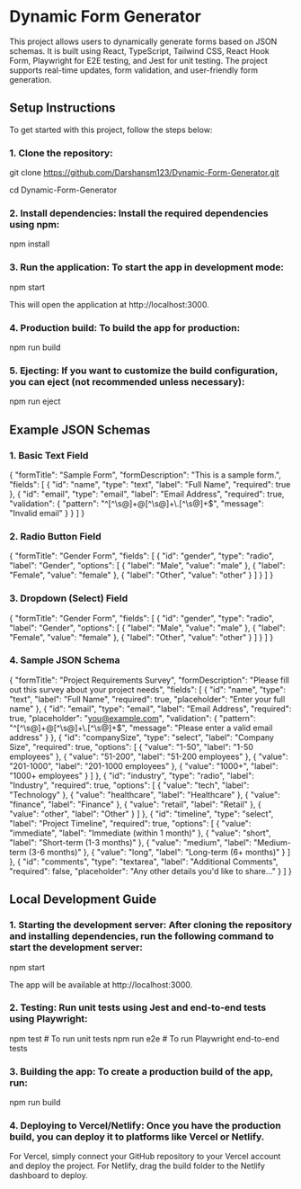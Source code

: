 # Dynamic Form Generator

This project allows users to dynamically generate forms based on JSON schemas. It is built using React, TypeScript, Tailwind CSS, React Hook Form, Playwright for E2E testing, and Jest for unit testing. The project supports real-time updates, form validation, and user-friendly form generation.

## Setup Instructions
To get started with this project, follow the steps below:

### 1. Clone the repository:

git clone https://github.com/Darshansm123/Dynamic-Form-Generator.git

cd Dynamic-Form-Generator


### 2. Install dependencies: Install the required dependencies using npm:

npm install

### 3. Run the application: To start the app in development mode:

npm start

This will open the application at http://localhost:3000.

### 4. Production build: To build the app for production:

npm run build

### 5. Ejecting: If you want to customize the build configuration, you can eject (not recommended unless necessary):

npm run eject


## Example JSON Schemas

 ### 1. Basic Text Field

 {
  "formTitle": "Sample Form",
  "formDescription": "This is a sample form.",
  "fields": [
    {
      "id": "name",
      "type": "text",
      "label": "Full Name",
      "required": true
    },
    {
      "id": "email",
      "type": "email",
      "label": "Email Address",
      "required": true,
      "validation": {
        "pattern": "^[^\\s@]+@[^\\s@]+\\.[^\\s@]+$",
        "message": "Invalid email"
      }
    }
  ]
}

### 2. Radio Button Field

{
  "formTitle": "Gender Form",
  "fields": [
    {
      "id": "gender",
      "type": "radio",
      "label": "Gender",
      "options": [
        { "label": "Male", "value": "male" },
        { "label": "Female", "value": "female" },
        { "label": "Other", "value": "other" }
      ]
    }
  ]
}

### 3. Dropdown (Select) Field
{
  "formTitle": "Gender Form",
  "fields": [
    {
      "id": "gender",
      "type": "radio",
      "label": "Gender",
      "options": [
        { "label": "Male", "value": "male" },
        { "label": "Female", "value": "female" },
        { "label": "Other", "value": "other" }
      ]
    }
  ]
}

### 4. Sample JSON Schema
{
  "formTitle": "Project Requirements Survey",
  "formDescription": "Please fill out this survey about your project needs",
  "fields": [
    {
      "id": "name",
      "type": "text",
      "label": "Full Name",
      "required": true,
      "placeholder": "Enter your full name"
    },
    {
      "id": "email",
      "type": "email",
      "label": "Email Address",
      "required": true,
      "placeholder": "you@example.com",
      "validation": {
        "pattern": "^[^\\s@]+@[^\\s@]+\\.[^\\s@]+$",
        "message": "Please enter a valid email address"
      }
    },
    {
      "id": "companySize",
      "type": "select",
      "label": "Company Size",
      "required": true,
      "options": [
        { "value": "1-50", "label": "1-50 employees" },
        { "value": "51-200", "label": "51-200 employees" },
        { "value": "201-1000", "label": "201-1000 employees" },
        { "value": "1000+", "label": "1000+ employees" }
      ]
    },
    {
      "id": "industry",
      "type": "radio",
      "label": "Industry",
      "required": true,
      "options": [
        { "value": "tech", "label": "Technology" },
        { "value": "healthcare", "label": "Healthcare" },
        { "value": "finance", "label": "Finance" },
        { "value": "retail", "label": "Retail" },
        { "value": "other", "label": "Other" }
      ]
    },
    {
      "id": "timeline",
      "type": "select",
      "label": "Project Timeline",
      "required": true,
      "options": [
        { "value": "immediate", "label": "Immediate (within 1 month)" },
        { "value": "short", "label": "Short-term (1-3 months)" },
        { "value": "medium", "label": "Medium-term (3-6 months)" },
        { "value": "long", "label": "Long-term (6+ months)" }
      ]
    },
    {
      "id": "comments",
      "type": "textarea",
      "label": "Additional Comments",
      "required": false,
      "placeholder": "Any other details you'd like to share..."
    }
  ]
}


## Local Development Guide

### 1. Starting the development server: After cloning the repository and installing dependencies, run the following command to start the development server:

npm start

The app will be available at http://localhost:3000.

### 2. Testing: Run unit tests using Jest and end-to-end tests using Playwright:

npm test        # To run unit tests
npm run e2e     # To run Playwright end-to-end tests

### 3. Building the app: To create a production build of the app, run:

npm run build

### 4. Deploying to Vercel/Netlify: Once you have the production build, you can deploy it to platforms like Vercel or Netlify.

For Vercel, simply connect your GitHub repository to your Vercel account and deploy the project.
For Netlify, drag the build folder to the Netlify dashboard to deploy.
